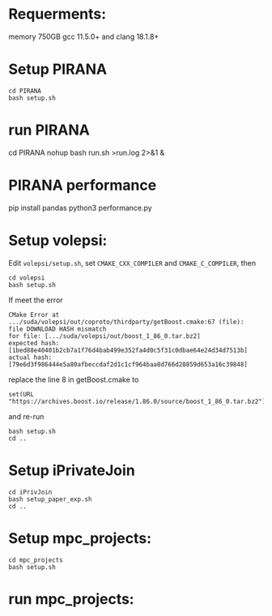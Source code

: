 # Requerments:

memory 750GB
gcc 11.5.0+ and clang 18.1.8+

# Setup PIRANA

```
cd PIRANA
bash setup.sh
```

# run PIRANA

cd PIRANA
nohup bash run.sh >run.log 2>&1 &

# PIRANA performance

pip install pandas
python3 performance.py

# Setup volepsi:

Edit `volepsi/setup.sh`, set `CMAKE_CXX_COMPILER`  and `CMAKE_C_COMPILER`, then

```
cd volepsi
bash setup.sh
```

If meet the error

```
CMake Error at .../suda/volepsi/out/coproto/thirdparty/getBoost.cmake:67 (file):
file DOWNLOAD HASH mismatch
for file: [.../suda/volepsi/out/boost_1_86_0.tar.bz2]
expected hash: [1bed88e40401b2cb7a1f76d4bab499e352fa4d0c5f31c0dbae64e24d34d7513b]
actual hash: [79e6d3f986444e5a80afbeccdaf2d1c1cf964baa8d766d20859d653a16c39848]
```

replace the line 8 in getBoost.cmake to

```
set(URL "https://archives.boost.io/release/1.86.0/source/boost_1_86_0.tar.bz2")
```

and re-run

```
bash setup.sh
cd ..
```

# Setup iPrivateJoin

```
cd iPrivJoin
bash setup_paper_exp.sh
cd ..
```

# Setup mpc_projects:

```
cd mpc_projects
bash setup.sh

```

# run mpc_projects:

